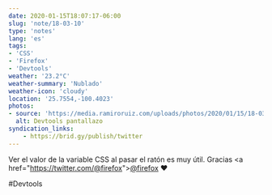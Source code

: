 ```yaml
---
date: 2020-01-15T18:07:17-06:00
slug: 'note/18-03-10'
type: 'notes'
lang: 'es'
tags:
- 'CSS'
- 'Firefox'
- 'Devtools'
weather: '23.2°C'
weather-summary: 'Nublado'
weather-icon: 'cloudy'
location: '25.7554,-100.4023'
photos:
- source: 'https://media.ramiroruiz.com/uploads/photos/2020/01/15/18-03-10/devtools-screenshot.jpeg'
  alt: Devtools pantallazo
syndication_links:
    - https://brid.gy/publish/twitter
---
```

Ver el valor de la variable CSS al pasar el ratón es muy útil. Gracias <a href="https://twitter.com/<a href="https://twitter.com/@firefox">@firefox</a>"><a href="https://twitter.com/@firefox">@firefox</a></a> ❤️

   #Devtools